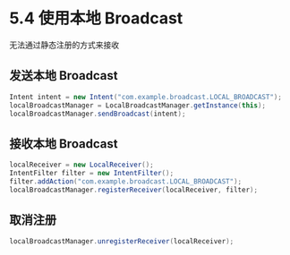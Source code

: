 # 5.4 使用本地 Broadcast
无法通过静态注册的方式来接收

## 发送本地 Broadcast
```java
Intent intent = new Intent("com.example.broadcast.LOCAL_BROADCAST");
localBroadcastManager = LocalBroadcastManager.getInstance(this);
localBroadcastManager.sendBroadcast(intent);
```

## 接收本地 Broadcast
```java
localReceiver = new LocalReceiver();
IntentFilter filter = new IntentFilter();
filter.addAction("com.example.broadcast.LOCAL_BROADCAST");
localBroadcastManager.registerReceiver(localReceiver, filter);
```

## 取消注册
```java
localBroadcastManager.unregisterReceiver(localReceiver);
```